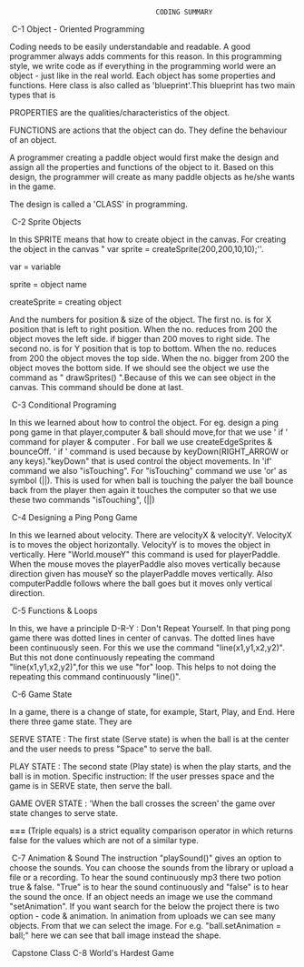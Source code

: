 

                                        CODING SUMMARY

​                                                                C-1 Object - Oriented Programming

Coding needs to be easily understandable and readable. A good programmer always adds comments for this reason. In this programming style, we write code as if everything in the programming world were an object - just like in the real world. Each object has some properties and functions. Here class is also called as 'blueprint'.This blueprint has two main types that is 

PROPERTIES are the qualities/characteristics of the object. 

FUNCTIONS are actions that the object can do. They define the behaviour of an object.

A programmer creating a paddle object would first make the design and assign all the properties and functions of the object to it. Based on this design, the programmer will create as many paddle objects as he/she wants in the game.

  The design is called a 'CLASS' in programming.

​                                                                                C-2 Sprite Objects       

In this SPRITE means that how to create object in the canvas. For creating the object in the canvas  " var sprite = createSprite(200,200,10,10);''.

var = variable

sprite = object name

createSprite = creating object 

And the numbers for position & size of the object. The first no. is for X position that is left to right position. When the no. reduces from 200 the object moves the left side. if bigger than 200 moves to right side. The second no. is for Y position that is top to bottom. When the no. reduces from 200 the object moves the top side. When the no. bigger from 200 the object moves the bottom side. If we should see the object we use the command as " drawSprites() ".Because of this we can see object in the canvas. This command should be done at last.          

​                                                                       C-3 Conditional Programing

In this we learned about how to control the object. For eg. design a ping pong game in that player,computer & ball should move,for that we use ' if ' command for player & computer . For ball we use createEdgeSprites & bounceOff. ' if ' command is used because by keyDown(RIGHT_ARROW or any keys)."keyDown" that is used control the object movements. In 'if' command we also "isTouching". For "isTouching" command we use 'or' as symbol (||). This is used for when ball is touching the palyer the ball bounce back from the player then again it touches the computer so that we use these two commands "isTouching", (||)

​                                                                 C-4 Designing a Ping Pong Game

In this we learned about velocity. There are velocityX & velocityY. VelocityX is to moves the object horizontally. VelocityY is to moves the object in vertically. Here "World.mouseY" this command is used for playerPaddle. When the mouse moves the playerPaddle also moves vertically because direction given has mouseY so the playerPaddle moves vertically. Also computerPaddle follows where the ball goes but it moves only vertical direction.

​                                                            C-5 Functions & Loops             

In this, we have a principle D-R-Y : Don't Repeat Yourself. In that ping pong game there was dotted lines in center of canvas. The dotted lines have been  continuously seen. For this we use the command "line(x1,y1,x2,y2)". But this not done continuously repeating the command "line(x1,y1,x2,y2)",for this we use "for" loop. This helps to not doing the repeating  this command continuously "line()". 

​                                                                        C-6 Game State  

In a game, there is a change of state, for example, Start, Play, and End. Here there three game state. They are

SERVE STATE :                                                                                                                                                                                                                         The first state (Serve state) is when the ball is at the center and the user needs to press "Space" to serve the ball.                                                                                                                                                                                          

PLAY STATE :                                                                                                                                                                                                    The second state  (Play state) is when the play starts, and the ball is in motion. Specific instruction: If the user presses space and the game is in SERVE state, then serve the ball.

GAME OVER STATE :                                                                                                                                                                 'When the ball crosses the screen' the game over state changes to serve state.

**===** (Triple equals) is a strict equality comparison operator in which returns false for the values which are not of a similar type.

​                                                                  C-7 Animation & Sound                                                                                                                                     The instruction "playSound()" gives an option to choose the sounds. You can choose the sounds from the library or upload a file or a recording. To hear the sound continuously mp3 there two potion true & false. "True" is to hear the sound continuously and "false" is to hear the sound the once. If an object needs an image we use the command "setAnimation". If you want search for the below the project there is two option - code & animation. In animation from uploads we can see many objects. From that we can select the image. For e.g. "ball.setAnimation = ball;" here we can see that ball image instead the shape.                                                                                    

​                                                Capstone Class C-8 World's Hardest Game        

​                                                                     

​                                

